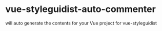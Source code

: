# vue-styleguidist-auto-commenter
will auto generate the contents for your Vue project for vue-styleguidist
